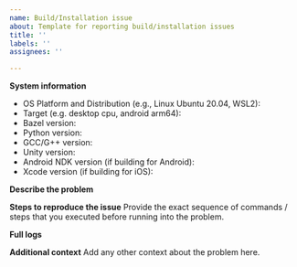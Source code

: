 ```yaml
---
name: Build/Installation issue
about: Template for reporting build/installation issues
title: ''
labels: ''
assignees: ''

---
```


**System information**
- OS Platform and Distribution (e.g., Linux Ubuntu 20.04, WSL2):
- Target (e.g. desktop cpu, android arm64):
- Bazel version:
- Python version:
- GCC/G++ version:
- Unity version:
- Android NDK version (if building for Android):
- Xcode version (if building for iOS):

**Describe the problem**

**Steps to reproduce the issue**
Provide the exact sequence of commands / steps that you executed before running into the problem.

**Full logs**

**Additional context**
Add any other context about the problem here.
